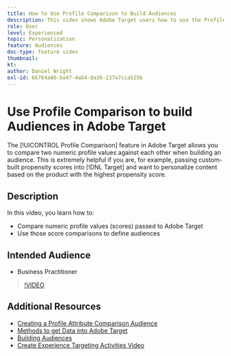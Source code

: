 ```yaml
---
title: How to Use Profile Comparison to Build Audiences
description: This video shows Adobe Target users how to use the Profile Comparison feature to compare two numeric profile values against each other when building an audience.
role: User
level: Experienced
topic: Personalization
feature: Audiences
doc-type: feature video
thumbnail:
kt:
author: Daniel Wright
exl-id: 66764a66-ba47-4ab4-8a36-137a7cca525b
---
```

# Use Profile Comparison to build Audiences in Adobe Target

The [!UICONTROL Profile Comparison] feature in Adobe Target allows you to compare two numeric profile values against each other when building an audience. This is extremely helpful if you are, for example, passing custom-built propensity scores into [!DNL Target] and want to personalize content based on the product with the highest propensity score.

## Description

In this video, you learn how to:

* Compare numeric profile values (scores) passed to Adobe Target
* Use those score comparisons to define audiences

## Intended Audience

* Business Practitioner

>[!VIDEO](https://video.tv.adobe.com/v/23218/?quality=12)

## Additional Resources

* [Creating a Profile Attribute Comparison Audience](https://experienceleague.adobe.com/docs/target/using/audiences/create-audiences/creating-a-profile-attribute-comparison-audience.html?lang=en)
* [Methods to get Data into Adobe Target](https://experienceleague.adobe.com/docs/target/using/implement-target/before-implement/methods/methods-to-get-data-into-target.html?lang=en)
* [Building Audiences](https://experienceleague.adobe.com/docs/target/using/audiences/create-audiences/create-audience.html?lang=en)
* [Create Experience Targeting Activities Video](../activities/create-experience-targeting-activities.md)
